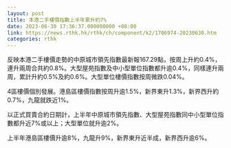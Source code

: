 ```yaml
---
layout: post
title: 本港二手樓價指數上半年累升約7%
date: 2023-06-30 17:36:37.000000000 +08:00
link: https://news.rthk.hk/rthk/ch/component/k2/1706974-20230630.htm
categories: rthk
---
```


反映本港二手樓價走勢的中原城市領先指數最新報167.29點，按周上升約0.4%，連升兩周合共約0.8%。大型屋苑指數及中小型單位指數都升逾0.4%，同樣連升兩周，累計升約0.5%及約0.6%。大型單位樓價指數按周微跌0.04%。

4區樓價個別發展。港島區樓價指數按周升逾1.5%，新界東升1.3%，新界西升約0.7%，九龍就跌近1%。

以正式買賣合約日期計，上半年中原城市領先指數、大型屋苑指數同中小型單位指數都升近7%或以上；大型單位就升逾2%。

上半年港島區樓價升逾8%，九龍升9%，新界東升近半成，新界西升逾6%。
